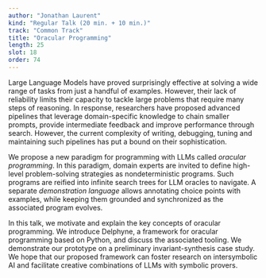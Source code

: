 ```yaml
---
author: "Jonathan Laurent"
kind: "Regular Talk (20 min. + 10 min.)"
track: "Common Track"
title: "Oracular Programming"
length: 25
slot: 18
order: 74
---
```


Large Language Models have proved surprisingly effective at solving a wide range of tasks from just a handful of examples. However, their lack of reliability limits their capacity to tackle large problems that require many steps of reasoning. In response, researchers have proposed advanced pipelines that leverage domain-specific knowledge to chain smaller prompts, provide intermediate feedback and improve performance through search. However, the current complexity of writing, debugging, tuning and maintaining such pipelines has put a bound on their sophistication.

We propose a new paradigm for programming with LLMs called _oracular programming_. In this paradigm, domain experts are invited to define high-level problem-solving strategies as nondeterministic programs. Such programs are reified into infinite search trees for LLM oracles to navigate. A separate _demonstration language_ allows annotating choice points with examples, while keeping them grounded and synchronized as the associated program evolves.

In this talk, we motivate and explain the key concepts of oracular programming. We introduce Delphyne, a framework for oracular programming based on Python, and discuss the associated tooling. We demonstrate our prototype on a preliminary invariant-synthesis case study. We hope that our proposed framework can foster research on intersymbolic AI and facilitate creative combinations of LLMs with symbolic provers.
